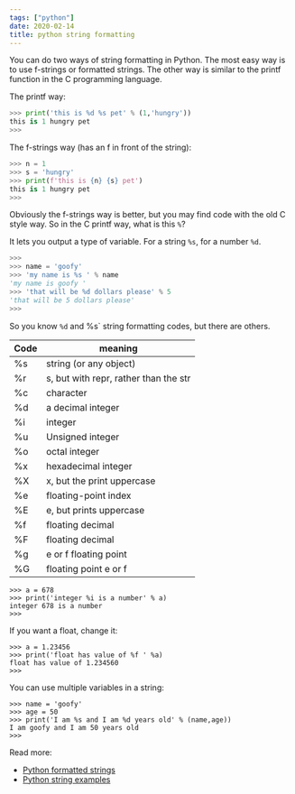 ```yaml
---
tags: ["python"]
date: 2020-02-14
title: python string formatting
---
```

You can do two ways of string formatting in Python. The most easy way is to use f-strings or formatted strings.  The other way is similar to the printf function in the C programming language.

The printf way:
```python
>>> print('this is %d %s pet' % (1,'hungry'))
this is 1 hungry pet
>>> 
```
The f-strings way (has an f in front of the string):
```python
>>> n = 1
>>> s = 'hungry'
>>> print(f'this is {n} {s} pet')
this is 1 hungry pet
>>> 
```
Obviously the f-strings way is better, but you may find code with the old C style way. So in the C printf way, what is this `%`?

It lets you output a type of variable. For a string `%s`, for a number `%d`.

```python
>>> 
>>> name = 'goofy'
>>> 'my name is %s ' % name
'my name is goofy '
>>> 'that will be %d dollars please' % 5
'that will be 5 dollars please'
>>> 
```

So you know `%d` and %s` string formatting codes, but there are others. 

Code | meaning
--- | ---
%s | string (or any object)
%r | s, but with repr, rather than the str
%c | character
%d | a decimal integer
%i | integer
%u | Unsigned integer
%o | octal integer
%x | hexadecimal integer
%X | x, but the print uppercase
%e | floating-point index
%E | e, but prints uppercase
%f | floating decimal
%F | floating decimal
%g | e or f floating point
%G | floating point e or f

    >>> a = 678
    >>> print('integer %i is a number' % a)
    integer 678 is a number
    >>> 

If you want a float, change it:

    >>> a = 1.23456
    >>> print('float has value of %f ' %a)
    float has value of 1.234560 
    >>> 

You can use multiple variables in a string:

    >>> name = 'goofy'
    >>> age = 50
    >>> print('I am %s and I am %d years old' % (name,age))
    I am goofy and I am 50 years old
    >>> 

Read more:
* [Python formatted strings](https://www.python.org/dev/peps/pep-0498/)
* [Python string examples](https://pythonbasics.org/strings/)

